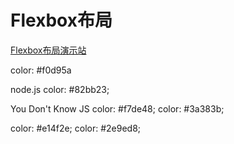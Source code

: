 # Flexbox布局

[Flexbox布局演示站](https://juejin.im/post/5accd54a5188252b0b201fc9)





color: #f0d95a

node.js
color: #82bb23;


You Don't Know JS
color: #f7de48;
color: #3a383b;


color: #e14f2e;
color: #2e9ed8;